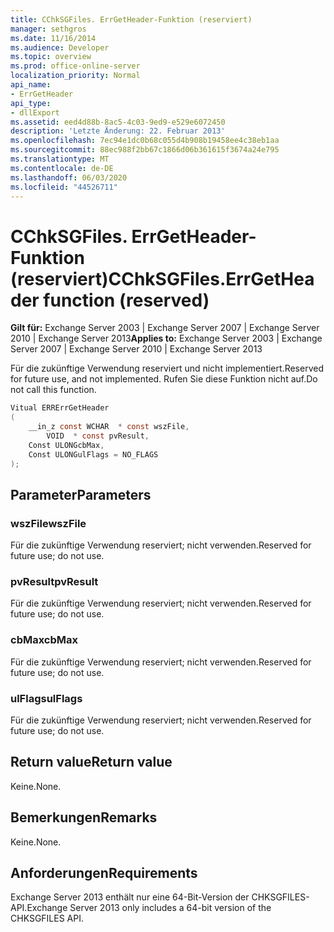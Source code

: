 ```yaml
---
title: CChkSGFiles. ErrGetHeader-Funktion (reserviert)
manager: sethgros
ms.date: 11/16/2014
ms.audience: Developer
ms.topic: overview
ms.prod: office-online-server
localization_priority: Normal
api_name:
- ErrGetHeader
api_type:
- dllExport
ms.assetid: eed4d88b-8ac5-4c03-9ed9-e529e6072450
description: 'Letzte Änderung: 22. Februar 2013'
ms.openlocfilehash: 7ec94e1dc0b68c055d4b908b19458ee4c38eb1aa
ms.sourcegitcommit: 88ec988f2bb67c1866d06b361615f3674a24e795
ms.translationtype: MT
ms.contentlocale: de-DE
ms.lasthandoff: 06/03/2020
ms.locfileid: "44526711"
---
```

# <a name="cchksgfileserrgetheader-function-reserved"></a><span data-ttu-id="ebb85-103">CChkSGFiles. ErrGetHeader-Funktion (reserviert)</span><span class="sxs-lookup"><span data-stu-id="ebb85-103">CChkSGFiles.ErrGetHeader function (reserved)</span></span>

<span data-ttu-id="ebb85-104">**Gilt für:** Exchange Server 2003 | Exchange Server 2007 | Exchange Server 2010 | Exchange Server 2013</span><span class="sxs-lookup"><span data-stu-id="ebb85-104">**Applies to:** Exchange Server 2003 | Exchange Server 2007 | Exchange Server 2010 | Exchange Server 2013</span></span>
  
<span data-ttu-id="ebb85-105">Für die zukünftige Verwendung reserviert und nicht implementiert.</span><span class="sxs-lookup"><span data-stu-id="ebb85-105">Reserved for future use, and not implemented.</span></span> <span data-ttu-id="ebb85-106">Rufen Sie diese Funktion nicht auf.</span><span class="sxs-lookup"><span data-stu-id="ebb85-106">Do not call this function.</span></span> 
  
```cs
Vitual ERRErrGetHeader  
(
    __in_z const WCHAR  * const wszFile,
        VOID  * const pvResult,
    Const ULONGcbMax,
    Const ULONGulFlags = NO_FLAGS
);

```

## <a name="parameters"></a><span data-ttu-id="ebb85-107">Parameter</span><span class="sxs-lookup"><span data-stu-id="ebb85-107">Parameters</span></span>

### <a name="wszfile"></a><span data-ttu-id="ebb85-108">wszFile</span><span class="sxs-lookup"><span data-stu-id="ebb85-108">wszFile</span></span>
  
<span data-ttu-id="ebb85-109">Für die zukünftige Verwendung reserviert; nicht verwenden.</span><span class="sxs-lookup"><span data-stu-id="ebb85-109">Reserved for future use; do not use.</span></span>
    
### <a name="pvresult"></a><span data-ttu-id="ebb85-110">pvResult</span><span class="sxs-lookup"><span data-stu-id="ebb85-110">pvResult</span></span>
  
<span data-ttu-id="ebb85-111">Für die zukünftige Verwendung reserviert; nicht verwenden.</span><span class="sxs-lookup"><span data-stu-id="ebb85-111">Reserved for future use; do not use.</span></span>
    
### <a name="cbmax"></a><span data-ttu-id="ebb85-112">cbMax</span><span class="sxs-lookup"><span data-stu-id="ebb85-112">cbMax</span></span>
  
<span data-ttu-id="ebb85-113">Für die zukünftige Verwendung reserviert; nicht verwenden.</span><span class="sxs-lookup"><span data-stu-id="ebb85-113">Reserved for future use; do not use.</span></span>
    
### <a name="ulflags"></a><span data-ttu-id="ebb85-114">ulFlags</span><span class="sxs-lookup"><span data-stu-id="ebb85-114">ulFlags</span></span>
  
<span data-ttu-id="ebb85-115">Für die zukünftige Verwendung reserviert; nicht verwenden.</span><span class="sxs-lookup"><span data-stu-id="ebb85-115">Reserved for future use; do not use.</span></span>
    
## <a name="return-value"></a><span data-ttu-id="ebb85-116">Return value</span><span class="sxs-lookup"><span data-stu-id="ebb85-116">Return value</span></span>

<span data-ttu-id="ebb85-117">Keine.</span><span class="sxs-lookup"><span data-stu-id="ebb85-117">None.</span></span>
  
## <a name="remarks"></a><span data-ttu-id="ebb85-118">Bemerkungen</span><span class="sxs-lookup"><span data-stu-id="ebb85-118">Remarks</span></span>

<span data-ttu-id="ebb85-119">Keine.</span><span class="sxs-lookup"><span data-stu-id="ebb85-119">None.</span></span>
  
## <a name="requirements"></a><span data-ttu-id="ebb85-120">Anforderungen</span><span class="sxs-lookup"><span data-stu-id="ebb85-120">Requirements</span></span>

<span data-ttu-id="ebb85-121">Exchange Server 2013 enthält nur eine 64-Bit-Version der CHKSGFILES-API.</span><span class="sxs-lookup"><span data-stu-id="ebb85-121">Exchange Server 2013 only includes a 64-bit version of the CHKSGFILES API.</span></span>
  

